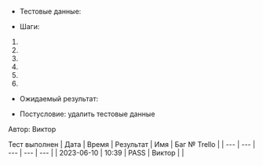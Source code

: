 * Тестовые данные: 

* Шаги:
1.
2.
3.
4.
5.
6.

* Ожидаемый результат:


* Постусловие: удалить тестовые данные

Автор: Виктор

Тест выполнен
| Дата | Время | Результат | Имя | Баг № Trello |
| --- | --- | --- | --- | --- |
| 2023-06-10 | 10:39 | PASS | Виктор |  | 